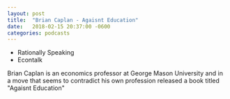 ```yaml
---
layout: post
title:  "Brian Caplan - Agaisnt Education"
date:   2018-02-15 20:37:00 -0600
categories: podcasts
---
```


- Rationally Speaking
- Econtalk

Brian Caplan is an economics professor at George Mason University and in a move that seems to contradict his own profession released a book titled "Agaisnt Education"
